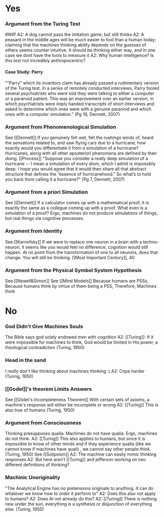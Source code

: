 # Yes

### Argument from the Turing Test
#WIP 
	A2: A dog cannot pass the imitation game, but still thinks
	A2: A peasant in the middle ages will be much easier to fool than a human today; claiming that the machines thinking ability depends on the guesses of others seems counter intuitive. It should be thinking either way, and in one case we dont have the tools to measure it
	A2: Why human intelligence? Is this test not incredibly anthropocentric?

#### Case Study: Parry
"“Parry” which its inventors claim has already passed a rudimentary version of the
Turing test. In a series of remotely conducted interviews, Parry fooled several psychiatrists who were told they were talking to either a computer or a paranoid patient. This was an improvement over an earlier version, in which psychiatrists were imply handed transcripts of short interviews and asked to determine which ones were with a genuine paranoid and which ones with a computer simulation." (Pg 16, Dennett, 2007)

### Argument from Phenomenological Simulation
See [[Dennett]]
If you genuinely felt wet, felt the rushings winds of, heard the sensations related to, and saw flying cars due to a hurricane, how exactly would you differentiate it from a simulation of a hurricane? Hurricanes, along with all other aposteriori phenomena are defined by their doing. [[Process]]
	"Suppose you consider a really deep simulation of a hurricane -- I mean a simulation of every atom, which I admit is impossibly deep. I hope you would agree that it would then share all that abstract structure that defines the “essence of hurricanehood.” So what’s to hold you back from calling it a hurricane?" (Pg 7, Dennett, 2007)

### Argument from a priori Simulation
See [[Dennett]]
If a calculator comes up with a mathematical proof, it is exactly the same as a collegue coming up with a proof. What even is a simulation of a proof? Ergo, machines do not produce simulations of things, but real things via cognitive processes.

### Argument from Identity
See [[Karnofsky]]
If we were to replace one neuron in a brain with a techno-neuron, it seems like you would feel no difference, cognition would still happen. At no point from the transformation of one to all neurons, does that change. You will still be thinking. [[Most Important Century]], 40

### Argument from the Physical Symbol System Hypothesis
See [[Newell&Simon]]
See [[Mind Models]]
Because humans are PSSs,
Because humans think by virtue of them being a PSS,
Therefore, Machines think

# No

### God Didn't Give Machines Souls
The Bible says god solely endowed men with cognition
	A2: [[Turing]]: If it were impossible for machines to think, God would be limited in His power, a theological contradiction (Turing, 1950)

### Head in the sand
I really don't like thinking about machines thinking :(
	A2: Cope harder (Turing, 1950)

### [[Godel]]'s theorem Limits Answers
See [[Gödel's Incompleteness Theorem]]
With certain sets of axioms, a machine's response will either be incomplete or wrong
	A2: [[Turing]] This is also true of humans (Turing, 1950)

### Argument from Consciousness
Thinking presupposes qualia. Machines do not have qualia. Ergo, machines do not think.
	A2: [[Turing]] This also applies to humans, but since it is impossible to know of other minds and if they experience qualia (like we cannot know if machines have quali) , we cannot say other people think. (Turing, 1950)
		See [[Solipsism]]
	A2: The machine can easily mimic thinking responses 
		A2: But here aren't [[Turing]] and jefferson working on two different definitions of thinking? 

### Machinic Unoriginality
"The Analytical Engine has no pretensions originate to anything. It can do whatever we know how to order it perform to"
	A2: Does this also not apply to humans?
	A2: Does AI not already do this?
	A2: [[Turing]] There is nothing new under the sun, everything is a synthesis or disjunction of everything else. (Turing, 1950)





